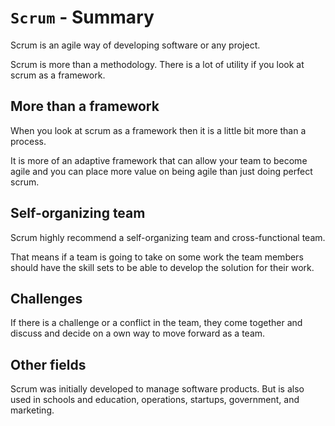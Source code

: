 # `Scrum` - Summary

Scrum is an agile way of developing software or any project.

Scrum is more than a methodology. There is a lot of utility if you look
at scrum as a framework.

## More than a framework

When you look at scrum as a framework then it is a little bit more than
a process.

It is more of an adaptive framework that can allow your team to become
agile and you can place more value on being agile than just doing
perfect scrum.

## Self-organizing team

Scrum highly recommend a self-organizing team and cross-functional team.

That means if a team is going to take on some work the team members
should have the skill sets to be able to develop the solution for their
work.

## Challenges

If there is a challenge or a conflict in the team, they come together
and discuss and decide on a own way to move forward as a team.

## Other fields

Scrum was initially developed to manage software products. But is also
used in schools and education, operations, startups, government, and
marketing.
